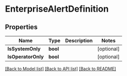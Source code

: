# EnterpriseAlertDefinition

## Properties

Name | Type | Description | Notes
------------ | ------------- | ------------- | -------------
**IsSystemOnly** | **bool** |  | [optional] 
**IsOperatorOnly** | **bool** |  | [optional] 

[[Back to Model list]](../README.md#documentation-for-models) [[Back to API list]](../README.md#documentation-for-api-endpoints) [[Back to README]](../README.md)


